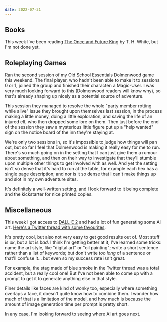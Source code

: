 ```yaml
---
date: 2022-07-31
---
```


## Books

This week I've been reading [The Once and Future King][] by
T. H. White, but I'm not done yet.

[The Once and Future King]: https://en.wikipedia.org/wiki/The_Once_and_Future_King


## Roleplaying Games

Ran the second session of my Old School Essentials Dolmenwood game
this weekend.  The final player, who hadn't been able to make it to
sessions 0 or 1, joined the group and finished their character: a
Magic-User.  I was very much looking forward to this (Dolmenwood
readers will know why), so that's already shaping up nicely as a
potential source of adventure.

This session they managed to resolve the whole "party member rotting
while alive" issue they brought upon themselves last session, in the
process making a little money, doing a little exploration, and saving
the life of an injured elf, who then dropped some lore on them.  Then
just before the end of the session they saw a mysterious little figure
put up a "help wanted" sign on the notice board of the inn they're
staying at.

We're only two sessions in, so it's impossible to judge how things
will pan out, but so far I feel that Dolmenwood is making it really
easy for me to run.  There's so much going on in the setting that I
can just give them a rumour about something, and then on their way to
investigate that they'll stumble upon multiple other things to get
involved with as well.  And yet the setting isn't so dense that it's
hard to run at the table, for example each hex has a single page
description; and nor is it so dense that I can't make things up and
slot in my own adventure sites.

It's definitely a well-written setting, and I look forward to it being
complete and the kickstarter for nice printed copies.


## Miscellaneous

This week I got access to [DALL-E 2][] and had a lot of fun generating
some AI art.  [Here's a Twitter thread with some favourites][].

It's pretty cool, but also not very easy to get good results out of.
Most stuff is *ok*, but a lot is *bad*.  I think I'm getting better at
it, I've learned some tricks: name the art style, like "digital art"
or "oil painting"; write a short sentence rather than a list of
keywords; but don't write *too long* of a sentence or that'll confuse
it... but even so my success rate isn't great.

For example, the stag made of blue smoke in the Twitter thread was a
total accident, but a really cool one!  But I've not been able to come
up with a prompt to get it to generate anything else in that style.

Finer details like faces are kind of wonky too, especially where
something overlaps a face, it doesn't quite know how to combine them.
I wonder how much of that is a limitation of the model, and how much
is because the amount of image generation time per prompt is pretty
short.

In any case, I'm looking forward to seeing where AI art goes next.

[DALL-E 2]: https://openai.com/dall-e-2/
[Here's a Twitter thread with some favourites]: https://twitter.com/barrucadu/status/1553551832487809024
